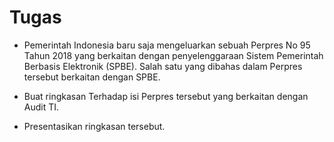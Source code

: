 # Tugas

- Pemerintah Indonesia baru saja mengeluarkan sebuah Perpres No 95 Tahun 2018 yang berkaitan dengan penyelenggaraan Sistem Pemerintah Berbasis Elektronik (SPBE). Salah satu yang dibahas dalam Perpres tersebut berkaitan dengan SPBE.

- Buat ringkasan Terhadap isi Perpres tersebut yang berkaitan dengan Audit TI.

- Presentasikan ringkasan tersebut.

